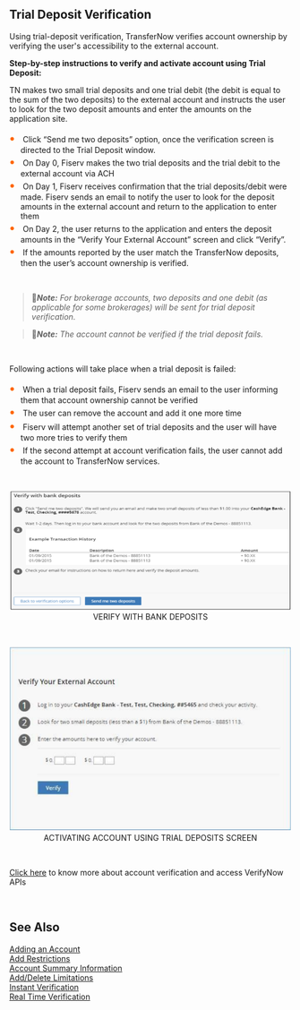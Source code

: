 ## Trial Deposit Verification

Using trial-deposit verification, TransferNow verifies account ownership by verifying the user's accessibility to the external account.

<style>
    .card-body ul {
        list-style: none;
        padding-left: 20px;
    }
    .card-body ul li::before {
        content: "\2022";
        font-size: 1.5em;
        color: #f60;
        display: inline-block;
        width: 1em;
        margin-left: -1em;
    }
</style> 

__Step-by-step instructions to verify and activate account using Trial Deposit:__

TN makes two small trial deposits and one trial debit (the debit is equal to the sum of the two deposits) to the external account and instructs the user to look for the two deposit amounts and enter the amounts on the application site.

<div class="card-body">
    <ul>
        <li>
        Click “Send me two deposits” option, once the verification screen is directed to the Trial Deposit window.
        </li>
        <li> 
        On Day 0, Fiserv makes the two trial deposits and the trial debit to the external account via ACH
        </li>
        <li> 
        On Day 1, Fiserv receives confirmation that the trial deposits/debit were made. Fiserv sends an email to notify the user to look for the deposit amounts in the external account and return to the application to enter them
        </li>
        <li>
        On Day 2, the user returns to the application and enters the deposit amounts in the “Verify Your External Account” screen and click “Verify”.
        </li>
        <li>
        If the amounts reported by the user match the TransferNow deposits, then the user’s account ownership is verified.
        </li>
    </ul>
</div>

 &nbsp;

<!-- theme: info -->

>:memo:_**Note:** For brokerage accounts, two deposits and one debit (as applicable for some brokerages) will be sent for trial deposit verification._<br/>

<!-- theme: info -->

>:memo:_**Note:** The account cannot be verified if the trial deposit fails._

 &nbsp;

Following actions will take place when a trial deposit is failed:
<div class="card-body">
    <ul>
        <li>
        When a trial deposit fails, Fiserv sends an email to the user informing them that account ownership cannot be verified
        </li>
        <li>
        The user can remove the account and add it one more time
        </li>
        <li>
        Fiserv will attempt another set of trial deposits and the user will have two more tries to verify them
        </li>
        <li>
        If the second attempt at account verification fails, the user cannot add the account to TransferNow services.
        </li>
    </ul>
</div>

&nbsp;
<center>

![image](../../../assets/images/verifywithBankDeposits.png) <br />
VERIFY WITH BANK DEPOSITS

</center>     

&nbsp;


<center>

![image](../../../assets/images/ActivatingAccTrailDepositsscreen.png) <br />
ACTIVATING ACCOUNT USING TRIAL DEPOSITS SCREEN

</center>

&nbsp;

[Click here](https://qa-developerstudio.fiserv.com/product/VerifyNow?branch=develop) to know more about account verification and access VerifyNow APIs

&nbsp;

## See Also
[Adding an Account](?path=docs/acc-to-acc-transfer/adding-Acc.md)<br/>
[Add Restrictions](?path=docs/acc-to-acc-transfer/Manage-Account/acc-restrictions.md)<br/>
[Account Summary Information](?path=docs/acc-to-acc-transfer/Manage-Account/acc-summary.md)<br/>
[Add/Delete Limitations](?path=docs/acc-to-acc-transfer/Manage-Account/add-del-limitations.md)<br/>
[Instant Verification](?path=docs/acc-to-acc-transfer/Account-Verify/Instant-Verify.md)<br/>
[Real Time Verification](?path=docs/acc-to-acc-transfer/Account-Verify/real-time.md)

